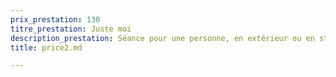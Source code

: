 ```yaml
---
prix_prestation: 130
titre_prestation: Juste moi
description_prestation: Séance pour une personne, en extérieur ou en studio
title: price2.md

---
```

